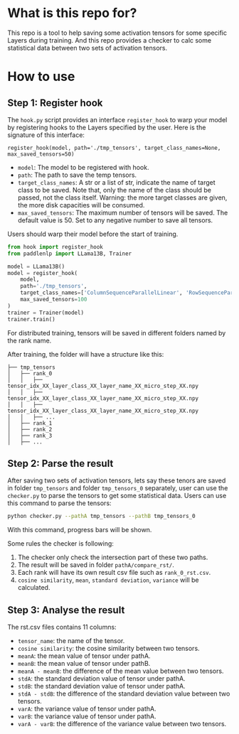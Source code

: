 # What is this repo for?
This repo is a tool to help saving some activation tensors for some specific Layers during training. And this repo 
provides a checker to calc some statistical data between two sets of activation tensors.

# How to use
## Step 1: Register hook
The `hook.py` script provides an interface `register_hook` to warp your model by registering hooks 
to the Layers specified by the user. Here is the signature of this interface:

```
register_hook(model, path='./tmp_tensors', target_class_names=None, max_saved_tensors=50)
```
- `model`: The model to be registered with hook.
- `path`: The path to save the temp tensors.
- `target_class_names`: A str or a list of str, indicate the name of target class to be saved. 
  Note that, only the name of the class should be passed, not the class itself.
  Warning: the more target classes are given, the more disk capacities will be consumed.
- `max_saved_tensors`: The maximum number of tensors will be saved.
  The default value is 50. Set to any negative number to save all tensors.

Users should warp their model before the start of training.

```python
from hook import register_hook
from paddlenlp import LLama13B, Trainer

model = LLama13B()
model = register_hook(
    model, 
    path='./tmp_tensors', 
    target_class_names=['ColumnSequenceParallelLinear', 'RowSequenceParallelLinear', 'LayerNorm'],
    max_saved_tensors=100
)
trainer = Trainer(model)
trainer.train()
```

For distributed training, tensors will be saved in different folders named by the rank name.

After training, the folder will have a structure like this:
```
├── tmp_tensors
│   ├── rank_0
│   │   ├── tensor_idx_XX_layer_class_XX_layer_name_XX_micro_step_XX.npy
│   │   ├── tensor_idx_XX_layer_class_XX_layer_name_XX_micro_step_XX.npy
│   │   ├── tensor_idx_XX_layer_class_XX_layer_name_XX_micro_step_XX.npy
│   │   ├── ...
│   ├── rank_1
│   ├── rank_2
│   ├── rank_3
│   ├── ...
```

## Step 2: Parse the result
After saving two sets of activation tensors, lets say these tenors are saved in folder `tmp_tensors` and 
folder `tmp_tensors_0` separately, user can use the `checker.py` to parse the tensors to get some statistical data.
Users can use this command to parse the tensors:

```bash
python checker.py --pathA tmp_tensors --pathB tmp_tensors_0
```

With this command, progress bars will be shown.

Some rules the checker is following:
1. The checker only check the intersection part of these two paths.
2. The result will be saved in folder `pathA/compare_rst/`.
3. Each rank will have its own result csv file such as `rank_0_rst.csv`.
4. `cosine similarity`, `mean`, `standard deviation`, `variance` will be calculated.

## Step 3: Analyse the result
The rst.csv files contains 11 columns:
- `tensor_name`: the name of the tensor.
- `cosine similarity`: the cosine similarity between two tensors.
- `meanA`: the mean value of tensor under pathA.
- `meanB`: the mean value of tensor under pathB.
- `meanA - meanB`: the difference of the mean value between two tensors.
- `stdA`: the standard deviation value of tensor under pathA.
- `stdB`: the standard deviation value of tensor under pathA.
- `stdA - stdB`: the difference of the standard deviation value between two tensors.
- `varA`: the variance value of tensor under pathA.
- `varB`: the variance value of tensor under pathA.
- `varA - varB`: the difference of the variance value between two tensors.
